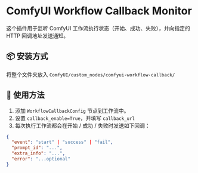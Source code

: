 # ComfyUI Workflow Callback Monitor

这个插件用于监听 ComfyUI 工作流执行状态（开始、成功、失败），并向指定的 HTTP 回调地址发送通知。

## 📦 安装方式

将整个文件夹放入 `ComfyUI/custom_nodes/comfyui-workflow-callback/`

## 📘 使用方法

1. 添加 `WorkflowCallbackConfig` 节点到工作流中。
2. 设置 `callback_enable=True`，并填写 `callback_url`
3. 每次执行工作流都会在开始 / 成功 / 失败时发送如下回调：

```json
{
  "event": "start" | "success" | "fail",
  "prompt_id": "...",
  "extra_info": "...",
  "error": "...optional"
}

